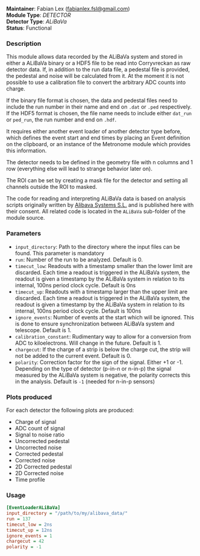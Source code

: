 **Maintainer**: Fabian Lex (<fabianlex.fsl@gmail.com>)  
**Module Type**: *DETECTOR*  
**Detector Type**: *ALiBaVa*  
**Status**: Functional

### Description
This module allows data recorded by the ALiBaVa system and stored in either a ALiBaVa binary or a HDF5 file to be read into Corryvreckan as raw detector data. If, in addition to the run data file, a pedestal file is provided, the pedestal and noise will be calculated from it. At the moment it is not possible to use a calibration file to convert the arbitrary ADC counts into charge.

If the binary file format is chosen, the data and pedestal files need to include the run number in their name and end on `.dat` or `.ped` respectively. If the HDF5 format is chosen, the file name needs to include either `dat_run` or `ped_run`, the run number and end on `.hdf`.

It requires either another event loader of another detector type before, which defines the event start and end times by placing an Event definition on the clipboard, or an instance of the Metronome module which provides this information.

The detector needs to be defined in the geometry file with n columns and 1 row (everything else will lead to strange behavior later on).

The ROI can be set by creating a mask file for the detector and setting all channels outside the ROI to masked.

The code for reading and interpreting ALiBaVa data is based on analysis scripts originally written by [Alibava Systems S.L.](https://alibavasystems.com/alibava-system-classic/) and is published here with their consent. All related code is located in the `ALiBaVa` sub-folder of the module source.

### Parameters
* `input_directory`: Path to the directory where the input files can be found. This parameter is mandatory
* `run`: Number of the run to be analyzed. Default is 0.
* `timecut_low`: Readouts with a timestamp smaller than the lower limit are discarded. Each time a readout is triggered in the ALiBaVa system, the readout is given a timestamp by the ALiBaVa system in relation to its internal, 100ns period clock cycle. Default is 0ns
* `timecut_up`: Readouts with a timestamp larger than the upper limit are discarded. Each time a readout is triggered in the ALiBaVa system, the readout is given a timestamp by the ALiBaVa system in relation to its internal, 100ns period clock cycle. Default is 100ns
* `ignore_events`: Number of events at the start which will be ignored. This is done to ensure synchronization between ALiBaVa system and telescope. Default is 1.
* `calibration_constant`: Rudimentary way to allow for a conversion from ADC to kiloelectrons. Will change in the future. Default is 1.
* `chargecut`: If the charge of a strip is below the charge cut, the strip will not be added to the current event. Default is 0.
* `polarity`: Correction factor for the sign of the signal. Either +1 or -1. Depending on the type of detector (p-in-n or n-in-p) the signal measured by the ALiBaVa system is negative, the polarity corrects this in the analysis. Default is `-1` (needed for n-in-p sensors)

### Plots produced
For each detector the following plots are produced:

* Charge of signal
* ADC count of signal
* Signal to noise ratio
* Uncorrected pedestal
* Uncorrected noise
* Corrected pedestal
* Corrected noise
* 2D Corrected pedestal
* 2D Corrected noise
* Time profile

### Usage
```ini
[EventLoaderALiBaVa]
input_directory = "/path/to/my/alibava_data/"
run = 137
timecut_low = 2ns
timecut_up = 12ns
ignore_events = 1
chargecut = 42
polarity = -1
```
